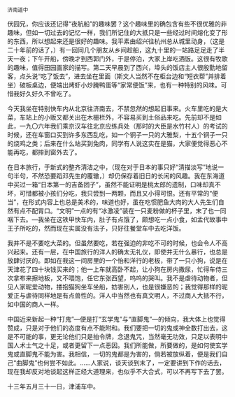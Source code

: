     济南道中 

   伏园兄，你应该还记得“夜航船”的趣味罢？这个趣味里的确包含有些不很优雅的非趣味，但如一切过去的记忆一样，我们所记住的大抵只是一些经过时间熔化变了形的东西，所以想起来还是很好的趣味。我平素由绍兴往杭州总从城里动身，（这是二十年前的话了，）有一回同几个朋友从乡间趁船，这九十里的一站路足足走了半天一夜；下午开船，傍晚才到西郭门外，于是停泊，大家上岸吃酒饭。这很有牧歌的趣味，值得田园画家的描写。第二天早晨到了西兴，埠头的饭店主人很殷勤地留客，点头说“吃了饭去”，进去坐在里面（斯文人当然不在柜台边和“短衣帮”并排着坐）破板桌边，便端出烤虾小炒腌鸭蛋等“家常便饭”来，也有一种特别的风味。可惜我好久好久不曾吃了。

   今天我坐在特别快车内从北京往济南去，不禁忽然的想起旧事来。火车里吃的是大菜，车站上的小贩又都关出在木栅栏外，不容易买到土俗品来吃。先前却不是如此，一九〇六年我们乘京汉车往北京应练兵处（那时的大臣是水竹村人）的考试的时候，还在车窗口买到许多东西乱吃，如一个铜子一只的大雅梨，十五个铜子一只的烧鸡之类；后来在什么站买到兔肉，同学有人说这实在是猫，大家便觉得恶心不能再吃，都摔到窗外去了。

   在日本旅行，于新式的整齐清洁之中，（现在对于日本的事只好“清描淡写”地说一句半句，不然恐要蹈邓先生的覆辙，）却仍保存着旧日的长闲的风趣。我在东海道中买过一箱“日本第一的吉备团子”，虽然不能证明是桃太郎的遗制，口味却真不坏，可惜都被小孩们分吃，我只尝到一两颗，而且又小得可恨。还有平常的“便当”，在形式内容上也总是美术的，味道也好，虽在吃惯肥鱼大肉的大人先生们自然有点不配胃口。“文明”一点的有“冰激凌”装在一只麦粉做的杯子里，末了也一同咽下去。—我坐在这铁甲快车内，肚子有点饿了，颇想吃一点小食，如孟代故事中王子所吃的，然而现在实属没有法子，只好往餐堂车中去吃洋饭。

   我并不是不要吃大菜的。但虽然要吃，若在强迫的非吃不可的时候，也会令人不高兴起来。还有一层，在中国旅行的洋人的确太无礼仪，即使并无什么暴行，也总是放肆讨厌的。即如在我这一间房里的一个怡和洋行的老板，带了一只小狗，说是在天津花了四十块钱买来的；他一上车就高卧不起，让小狗在房内撒尿，忙得车侍三次拿布来擦地板，又不喂饱，任它东张西望，呜呜的哭叫。我不是虐待动物者，但见人家昵爱动物，搂抱猫狗坐车坐船，妨害别人，也是很嫌恶的；我觉得那样的昵爱正与虐待同样地是有点兽性的。洋人中当然也有真文明人，不过商人大抵不行，如中国的商人一样。

   中国近来新起一种“打鬼”—便是打“玄学鬼”与“直脚鬼”—的倾向，我大体上也觉得赞成，只是对于他们的态度有点不能附和。我们要把一切的鬼或神全数打出去，这是不可能的事，更无论他们只是拍令牌，念退鬼咒，当然毫无功效，只足以表明中国人术士气之十足，或者更留下一点恶因。我们所能做，所要做的，是如何使玄学鬼或直脚鬼不能为害。我相信，一切的鬼都是为害的，倘若被放纵着，便是我们自己“曲脚鬼”也何尝不如此。……人家说，谈天谈到末了，一定要讲到下作的话去，现在我却反对地谈起这样正经大道理来，也似乎不大合式，可以不再写下去了罢。

   十三年五月三十一日，津浦车中。

